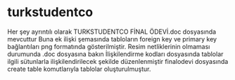 # turkstudentco
Her şey ayrıntılı olarak TURKSTUDENTCO FİNAL ÖDEVİ.doc dosyasında mevcuttur
Buna ek ilişki şemasında tabloların foreign key ve primary key bağlantıları png formatında gösterilmiştir.
Resim netliklerinin olmaması durumunda .doc dosyasına bakın
İlişkilendirme kodları dosyasında tablolar ilgili sütunlarla ilişkilendirilecek şekilde düzenlenmiştir
finalodevi dosyasında create table komutlarıyla tablolar oluşturulmuştur.
